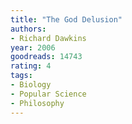```yaml
---
title: "The God Delusion"
authors:
- Richard Dawkins
year: 2006
goodreads: 14743
rating: 4
tags:
- Biology
- Popular Science
- Philosophy
---
```

